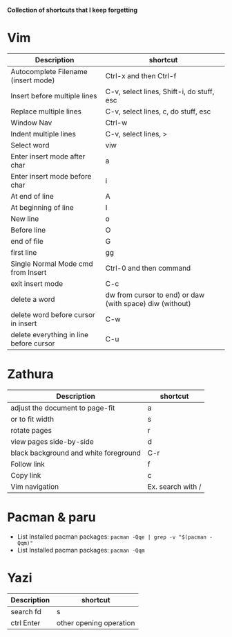 **Collection of shortcuts that I keep forgetting**

# Vim
| Description | shortcut |
| -------- | ------- |
Autocomplete Filename (insert mode) | Ctrl-x and then Ctrl-f
Insert before multiple lines | C-v, select lines, Shift-i, do stuff, esc
Replace multiple lines | C-v, select lines, c, do stuff, esc
Window Nav | Ctrl-w
Indent multiple lines | C-v, select lines, >
Select word | viw
Enter insert mode after char | a
Enter insert mode before char | i
At end of line | A
At beginning of line | I
New line | o
Before line | O
end of file | G
first line | gg
Single Normal Mode cmd from Insert | Ctrl-0 and then command
exit insert mode | C-c
delete a word | dw from cursor to end) or daw (with space) diw (without)
delete word before cursor in insert | C-w
delete everything in line before cursor | C-u

# Zathura
| Description | shortcut |
| -------- | ------- |
adjust the document to page-fit | a
or to fit width | s
rotate pages | r
view pages side-by-side | d
black background and white foreground | C-r
Follow link | f
Copy link | c
Vim navigation | Ex. search with /


# Pacman & paru

- List Installed pacman packages: `pacman -Qqe | grep -v "$(pacman -Qqm)"`
- List Installed pacman packages: `pacman -Qqm`

# Yazi
| Description | shortcut |
| -------- | ------- |
search fd | s 
ctrl Enter | other opening operation
